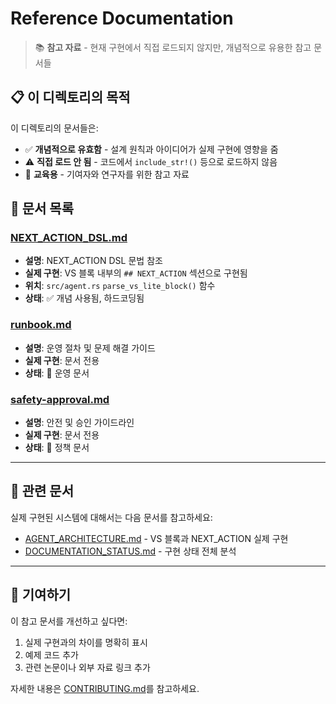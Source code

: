 # Reference Documentation

> 📚 **참고 자료** - 현재 구현에서 직접 로드되지 않지만, 개념적으로 유용한 참고 문서들

## 📋 이 디렉토리의 목적

이 디렉토리의 문서들은:
- ✅ **개념적으로 유효함** - 설계 원칙과 아이디어가 실제 구현에 영향을 줌
- ⚠️ **직접 로드 안 됨** - 코드에서 `include_str!()` 등으로 로드하지 않음
- 📖 **교육용** - 기여자와 연구자를 위한 참고 자료

## 📄 문서 목록

### [NEXT_ACTION_DSL.md](./NEXT_ACTION_DSL.md)
- **설명**: NEXT_ACTION DSL 문법 참조
- **실제 구현**: VS 블록 내부의 `## NEXT_ACTION` 섹션으로 구현됨
- **위치**: `src/agent.rs` `parse_vs_lite_block()` 함수
- **상태**: ✅ 개념 사용됨, 하드코딩됨

### [runbook.md](./runbook.md)
- **설명**: 운영 절차 및 문제 해결 가이드
- **실제 구현**: 문서 전용
- **상태**: 📖 운영 문서

### [safety-approval.md](./safety-approval.md)
- **설명**: 안전 및 승인 가이드라인
- **실제 구현**: 문서 전용
- **상태**: 📖 정책 문서

---

## 🔗 관련 문서

실제 구현된 시스템에 대해서는 다음 문서를 참고하세요:
- [AGENT_ARCHITECTURE.md](../AGENT_ARCHITECTURE.md) - VS 블록과 NEXT_ACTION 실제 구현
- [DOCUMENTATION_STATUS.md](../DOCUMENTATION_STATUS.md) - 구현 상태 전체 분석

---

## 🤝 기여하기

이 참고 문서를 개선하고 싶다면:
1. 실제 구현과의 차이를 명확히 표시
2. 예제 코드 추가
3. 관련 논문이나 외부 자료 링크 추가

자세한 내용은 [CONTRIBUTING.md](../CONTRIBUTING.md)를 참고하세요.
